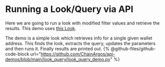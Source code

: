 # Running a Look/Query via API

Here we are going to run a look with modified filter values and retrieve the results.
This demo uses [this Look](https://dashargos.chainargos.com/looks/722).

The demo is a simple look which retrieves info for a single given wallet address.
This finds the look, extracts the query, updates the parameters and then runs it.
Finally results are printed out.
{% @github-files/github-code-block url="https://github.com/ChainArgos/api-demos/blob/main/look_query/look_query_demo.py" %}
